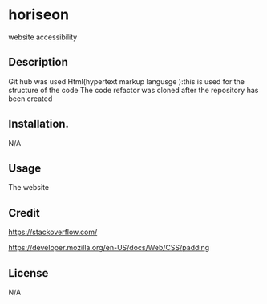 # horiseon
website accessibility
## Description 
Git hub was used
Html(hypertext markup langusge ):this is used for the structure of the code 
The code refactor was cloned after the repository has been created

## Installation.
N/A

## Usage
The website 

## Credit 
https://stackoverflow.com/

https://developer.mozilla.org/en-US/docs/Web/CSS/padding

## License 
N/A